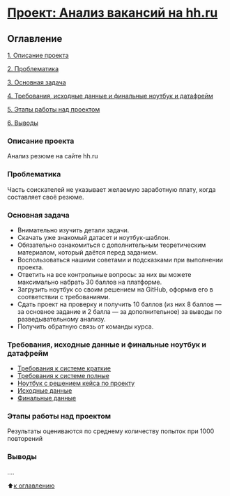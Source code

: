 # [Проект: Анализ вакансий на hh.ru](https://github.com/Alexx-Yu/python_classes/tree/main/Project%2001)

## Оглавление

[1. Описание проекта](#Описание-проекта)

[2. Проблематика](#Проблематика)

[3. Основная задача](#Основная-задача)

[4. Требования, исходные данные и финальные ноутбук и датафрейм](#Требования,-исходные-данные-и-финальные-ноутбук-и-датафрейм)

[5. Этапы работы над проектом](#Этапы-работы-над-проектом)

[6. Выводы](#Выводы)


### Описание проекта
Анализ резюме на сайте hh.ru

### Проблематика
Часть соискателей не указывает желаемую заработную плату, когда составляет своё резюме. 

### Основная задача
- Внимательно изучить детали задачи.
- Скачать уже знакомый датасет и ноутбук-шаблон.
- Обязательно ознакомиться с дополнительным теоретическим материалом, который даётся перед заданием.
- Воспользоваться нашими советами и подсказками при выполнении проекта.
- Ответить на все контрольные вопросы: за них вы можете максимально набрать 30 баллов на платформе.
- Загрузить ноутбук со своим решением на GitHub, оформив его в соответствии с требованиями.
- Сдать проект на проверку и получить 10 баллов (из них 8 баллов — за основное задание и 2 балла — за дополнительное) за выводы по разведывательному анализу.
- Получить обратную связь от команды курса.

### Требования, исходные данные и финальные ноутбук и датафрейм
- [Требования к системе краткие](https://github.com/Alexx-Yu/python_classes/blob/main/Project%2001/Data/requirements.txt)
- [Требования к системе полные](https://github.com/Alexx-Yu/python_classes/blob/main/Project%2001/Data/environment.yaml)
- [Ноутбук с решением кейса по проекту](https://github.com/Alexx-Yu/python_classes/blob/main/Project%2001/Project%201.ipynb)
- [Исходные данные](https://drive.google.com/file/d/1Kb78mAWYKcYlellTGhIjPI-bCcKbGuTn/view?usp=sharing)
- [Финальные данные](https://github.com/Alexx-Yu/python_classes/blob/main/Project%2001/Data/hh_final.csv)

### Этапы работы над проектом
Результаты оцениваются по среднему количеству попыток при 1000 повторений

### Выводы
....




:arrow_up:[к оглавлению](#Оглавление)


